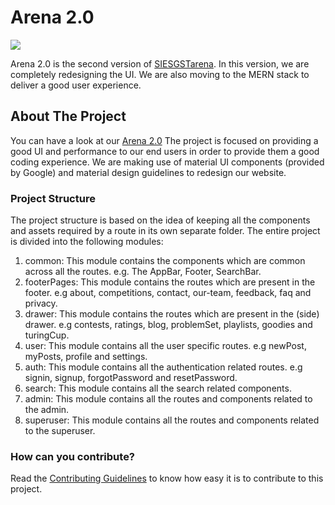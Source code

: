 # Arena 2.0

![](https://github.com/siesgstarena/Arena-2.0/workflows/Continuous%20Integration/badge.svg)

Arena 2.0 is the second version of [SIESGSTarena](http://arena.siesgst.ac.in/). In this version, we are completely redesigning the UI. We are also moving to the MERN stack to deliver a good user experience.

## About The Project

You can have a look at our [Arena 2.0](https://arena2-hkq2u.ondigitalocean.app/)
The project is focused on providing a good UI and performance to our end users in order to provide them a good coding experience. We are making use of material UI components (provided by Google) and material design guidelines to redesign our website.

### Project Structure

The project structure is based on the idea of keeping all the components and assets required by a route in its own separate folder.
The entire project is divided into the following modules:

1. common: This module contains the components which are common across all the routes. e.g. The AppBar, Footer, SearchBar.
1. footerPages: This module contains the routes which are present in the footer. e.g about, competitions, contact, our-team, feedback, faq and privacy.
1. drawer: This module contains the routes which are present in the (side) drawer. e.g contests, ratings, blog, problemSet, playlists, goodies and turingCup.
1. user: This module contains all the user specific routes. e.g newPost, myPosts, profile and settings.
1. auth: This module contains all the authentication related routes. e.g signin, signup, forgotPassword and resetPassword.
1. search: This module contains all the search related components.
1. admin: This module contains all the routes and components related to the admin.
1. superuser: This module contains all the routes and components related to the superuser.

### How can you contribute?

Read the [Contributing Guidelines](https://github.com/siesgstarena/Arena-2.0/blob/master/CONTRIBUTING.md) to know how easy it is to contribute to this project.
